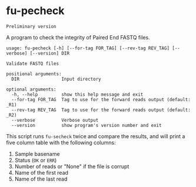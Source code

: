 
# fu-pecheck

```note
Preliminary version
```

A program to check the integrity of Paired End FASTQ files.

```text
usage: fu-pecheck [-h] [--for-tag FOR_TAG] [--rev-tag REV_TAG] [--verbose] [--version] DIR

Validate FASTQ files

positional arguments:
  DIR                Input directory

optional arguments:
  -h, --help         show this help message and exit
  --for-tag FOR_TAG  Tag to use for the forward reads output (default: _R1)
  --rev-tag REV_TAG  Tag to use for the forward reads output (default: _R2)
  --verbose          Verbose output
  --version          show program's version number and exit
```

This script runs `fu-secheck` twice and compare the results,
and will print a five column table with the following columns:

1. Sample basename
2. Status (`OK` or `ERR`)
3. Number of reads or "None" if the file is corrupt
4. Name of the first read
5. Name of the last read

